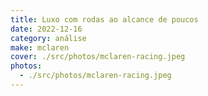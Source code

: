 ```yaml
---
title: Luxo com rodas ao alcance de poucos
date: 2022-12-16
category: análise
make: mclaren
cover: ./src/photos/mclaren-racing.jpeg
photos:
  - ./src/photos/mclaren-racing.jpeg
---
```


